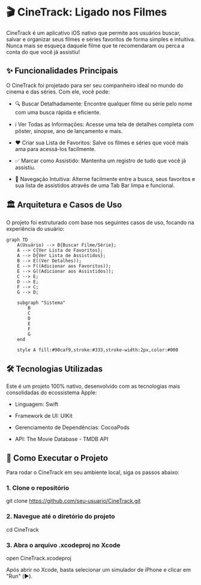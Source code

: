 # 🎬 CineTrack: Ligado nos Filmes

CineTrack é um aplicativo iOS nativo que permite aos usuários buscar, salvar e organizar seus filmes e séries favoritos de forma simples e intuitiva. Nunca mais se esqueça daquele filme que te recomendaram ou perca a conta do que você já assistiu!

## ✨ Funcionalidades Principais
O CineTrack foi projetado para ser seu companheiro ideal no mundo do cinema e das séries. Com ele, você pode:

* 🔍 Buscar Detalhadamente: Encontre qualquer filme ou série pelo nome com uma busca rápida e eficiente.

* ℹ️ Ver Todas as Informações: Acesse uma tela de detalhes completa com pôster, sinopse, ano de lançamento e mais.

* ❤️ Criar sua Lista de Favoritos: Salve os filmes e séries que você mais ama para acessá-los facilmente.

* ✅ Marcar como Assistido: Mantenha um registro de tudo que você já assistiu.

* 📱 Navegação Intuitiva: Alterne facilmente entre a busca, seus favoritos e sua lista de assistidos através de uma Tab Bar limpa e funcional.

## 🏛️ Arquitetura e Casos de Uso
O projeto foi estruturado com base nos seguintes casos de uso, focando na experiência do usuário:

```mermaid
graph TD
    A(Usuário) --> B{Buscar Filme/Série};
    A --> C{Ver Lista de Favoritos};
    A --> D{Ver Lista de Assistidos};
    B --> E((Ver Detalhes));
    E --> F((Adicionar aos Favoritos));
    E --> G((Adicionar aos Assistidos));
    C --> E;
    D --> E;
    F --> C;
    G --> D;

    subgraph "Sistema"
        B
        C
        D
        E
        F
        G
    end

    style A fill:#90caf9,stroke:#333,stroke-width:2px,color:#000
```

## 🛠️ Tecnologias Utilizadas
Este é um projeto 100% nativo, desenvolvido com as tecnologias mais consolidadas do ecossistema Apple:

* Linguagem: Swift

* Framework de UI:  UIKit

* Gerenciamento de Dependências:  CocoaPods

* API: The Movie Database - TMDB API

## 🚀 Como Executar o Projeto
Para rodar o CineTrack em seu ambiente local, siga os passos abaixo:

### 1. Clone o repositório
git clone https://github.com/seu-usuario/CineTrack.git

### 2. Navegue até o diretório do projeto
cd CineTrack

### 3. Abra o arquivo .xcodeproj no Xcode
open CineTrack.xcodeproj

Após abrir no Xcode, basta selecionar um simulador de iPhone e clicar em "Run" (▶️).


